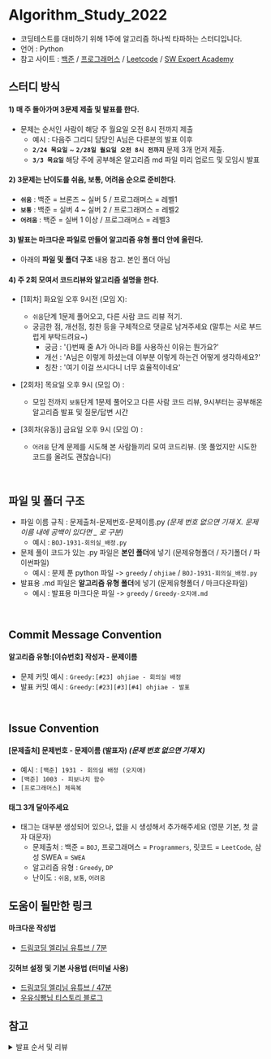 # Algorithm_Study_2022

- 코딩테스트를 대비하기 위해 1주에 알고리즘 하나씩 타파하는 스터디입니다.
- 언어 : Python
- 참고 사이트 : [백준](https://www.acmicpc.net/) / [프로그래머스](https://programmers.co.kr/) / [Leetcode](https://leetcode.com/explore/) / [SW Expert Academy](https://swexpertacademy.com/)

## 스터디 방식
#### 1) 매 주 돌아가며 3문제 제출 및 발표를 한다. 
- 문제는 순서인 사람이 해당 주 월요일 오전 8시 전까지 제출 
  + 예시 : 다음주 그리디 담당인 A님은 다른분의 발표 이후 <br>
  + **`2/24 목요일`** ~ **`2/28일 월요일 오전 8시 전까지`** 문제 3개 먼저 제출. <br>
  + **`3/3 목요일`** 해당 주에 공부해온 알고리즘 md 파일 미리 업로드 및 모임시 발표

#### 2) 3문제는 난이도를 쉬움, 보통, 어려움 순으로 준비한다. 
  - **`쉬움`** : 백준 = 브론즈 ~ 실버 5 / 프로그래머스 = 레벨1
  - **`보통`** : 백준 = 실버 4 ~ 실버 2 /  프로그래머스 = 레벨2
  - **`어려움`** : 백준 = 실버 1 이상 / 프로그래머스 = 레벨3

#### 3) 발표는 마크다운 파일로 만들어 알고리즘 유형 폴더 안에 올린다. 
 - 아래의 **파일 및 폴더 구조** 내용 참고. 본인 폴더 아님
  
#### 4) 주 2회 모여서 코드리뷰와 알고리즘 설명을 한다.
- [1회차] 화요일 오후 9시전 (모임 X): 
  + `쉬움`단계 1문제 풀어오고, 다른 사람 코드 리뷰 적기. 
  + 궁금한 점, 개선점, 칭찬 등을 구체적으로 댓글로 남겨주세요 (말투는 서로 부드럽게 부탁드려요~)
    + 궁금 : '{}번째 줄 A가 아니라 B를 사용하신 이유는 뭔가요?'
    + 개선 : 'A님은 이렇게 하셨는데 이부분 이렇게 하는건 어떻게 생각하세요?'
    + 칭찬 : '여기 이걸 쓰시다니 너무 효율적이네요'

- [2회차] 목요일 오후 9시 (모임 O) : 
  + 모임 전까지 `보통`단계 1문제 풀어오고 다른 사람 코드 리뷰, 9시부터는 공부해온 알고리즘 발표 및 질문/답변 시간

- [3회차(유동)] 금요일 오후 9시 (모임 O) : 
  + `어려움` 단계 문제를 시도해 본 사람들끼리 모여 코드리뷰. (못 풀었지만 시도한 코드를 올려도 괜찮습니다)

<br>

## 파일 및 폴더 구조
- 파일 이름 규칙 : 문제출처-문제번호-문제이름.py    *(문제 번호 없으면 기재 X. 문제 이름 내에 공백이 있다면 _ 로 구분)*
  + 예시 : `BOJ-1931-회의실_배정.py`
- 문제 풀이 코드가 있는 .py 파일은 **본인 폴더**에 넣기 (문제유형폴더 / 자기폴더 / 파이썬파일)
  + 예시 : 문제 푼 python 파일 -> `greedy` / `ohjiae` / `BOJ-1931-회의실_배정.py`
- 발표용 .md 파일은 **알고리즘 유형 폴더**에 넣기 (문제유형폴더 / 마크다운파일)
  + 예시 : 발표용 마크다운 파일 ->  `greedy` / `Greedy-오지애.md`

<br>

## Commit Message Convention
#### 알고리즘 유형:[이슈번호] 작성자 - 문제이름
  + 문제 커밋 예시 : `Greedy:[#23] ohjiae - 회의실 배정`
  + 발표 커밋 예시 : `Greedy:[#23][#3][#4] ohjiae - 발표`
<br>

## Issue Convention
#### [문제출처] 문제번호 - 문제이름 (발표자)  *(문제 번호 없으면 기재 X)*
  + 예시 : `[백준] 1931 - 회의실 배정 (오지애)`
  + `[백준] 1003 - 피보나치 함수`
  + `[프로그래머스] 체육복`

#### 태그 **3개** 달아주세요
- 태그는 대부분 생성되어 있으나, 없을 시 생성해서 추가해주세요 (영문 기본, 첫 글자 대문자)
  + 문제출처 : 백준 = `BOJ`, 프로그래머스 = `Programmers`, 릿코드 = `LeetCode`, 삼성 SWEA = `SWEA`
  + 알고리즘 유형 : `Greedy`, `DP`
  + 난이도 : `쉬움`, `보통`, `어려움` 


## 도움이 될만한 링크
#### 마크다운 작성법 
- [드림코딩 엘리님 유튜브 / 7분](https://youtu.be/kMEb_BzyUqk)
#### 깃허브 설정 및 기본 사용법 (터미널 사용)
- [드림코딩 엘리님 유튜브 / 47분](https://youtu.be/Z9dvM7qgN9s)
- [우유식빵님 티스토리 블로그](https://waytocse.tistory.com/59)


## 참고

<details>
<summary>발표 순서 및 리뷰</summary>
<div markdown="1">
  
### 순서
  
|주차|이름(git_id)|발표일|
|---|------|--|
|1 주차|오레오라떼 (HaileyHyewonChung)|`3/3`|
|2 주차|dyoon1635|`3/10`|
|3 주차|제리 (yyj0128)|`3/17`|
|4 주차|머리 빗는 네오 (koodaeun)|`3/24`|
|5 주차|학부생 (kimdozzi)|`3/31`|
|6 주차|europani|`4/7`|
|7 주차|소담|`4/14`|
|8 주차|JJ (aegohc)|`4/21`|
|9 주차|튜브 (nayoung1124)|`4/28`|
|10 주차|프로도 (Choi-2022)|`5/5`|
|11 주차|무지(div-leejaemyeong)|`5/12`|

> 10 주차는 빨간날이니 추후에 고민해봅시다!
                                 
### 리뷰 
> (예시) 2,3,4 를 리뷰해야 한다면?
  
> 2주차 담당자님(dyoon1635), 3주차 담당자님(제리), 4주차 담당자님(머리 빗는 네오) 의 코드를 리뷰하기!
  
|  이름  |1.오레오(Hailey)|2.doy (dyoon)|3.제리(yyj)|4.네오(koo)|5.학부생(kimdozzi)|6.europani|7.소담(soda)|8.재재(ohjiae)|9.튜브(nayoung)|10.프로도(Choi)|11.무지(div)|
|------|-----|-----|-----|-----|-----|-----|-----|-----|-----|-----|-----|
|1 주차|2,3,4|3,4,5|4,5,6|5,6,7|6,7,8|7,8,9|8,9,10|9,10,11|10,11,1|11,1,2|1,2,3|                        
|2 주차|3,4,5|4,5,6|5,6,7|6,7,8|7,8,9|8,9,10|9,10,11|10,11,1|11,1,2|1,2,3|2,3,4|
|3 주차|4,5,6|5,6,7|6,7,8|7,8,9|8,9,10|9,10,11|10,11,1|11,1,2|1,2,3|2,3,4|3,4,5|
|4 주차|5,6,7|6,7,8|7,8,9|8,9,10|9,10,11|10,11,1|11,1,2|1,2,3|2,3,4|3,4,5|4,5,6|
|5 주차|6,7,8|7,8,9|8,9,10|9,10,11|10,11,1|11,1,2|1,2,3|2,3,4|3,4,5|4,5,6|5,6,7|
|6 주차|7,8,9|8,9,10|9,10,11|10,11,1|11,1,2|1,2,3|2,3,4|3,4,5|4,5,6|5,6,7|6,7,8|
|7 주차|8,9,10|9,10,11|10,11,1|11,1,2|1,2,3|2,3,4|3,4,5|4,5,6|5,6,7|6,7,8|7,8,9|
|8 주차|9,10,11|10,11,1|11,1,2|1,2,3|2,3,4|3,4,5|4,5,6|5,6,7|6,7,8|7,8,9|8,9,10|
|9 주차|10,11,1|11,1,2|1,2,3|2,3,4|3,4,5|4,5,6|5,6,7|6,7,8|7,8,9|8,9,10|9,10,11|
|10 주차|11,1,2|1,2,3|2,3,4|3,4,5|4,5,6|5,6,7|6,7,8|7,8,9|8,9,10|9,10,11|10,11,1|
|11 주차|1,2,3|2,3,4|3,4,5|4,5,6|5,6,7|6,7,8|7,8,9|8,9,10|9,10,11|10,11,1|11,1,2|

</div>
</details>
